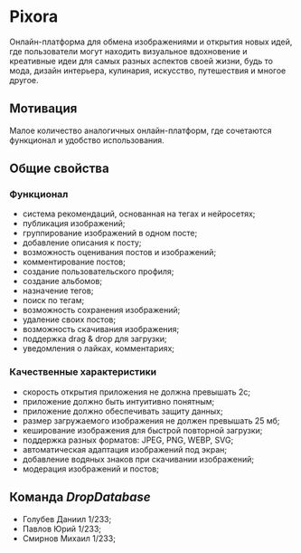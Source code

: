 # **Pixora**

Онлайн-платформа для обмена изображениями и открытия новых идей, где пользователи могут находить визуальное вдохновение и креативные идеи для самых разных аспектов своей жизни, будь то мода, дизайн интерьера, кулинария, искусство, путешествия и многое другое.

## Мотивация

Малое количество аналогичных онлайн-платформ, где сочетаются функционал и удобство использования.

## Общие свойства

### Функционал

- система рекомендаций, основанная на тегах и нейросетях;
- публикация изображений;
- группирование изображений в одном посте;
- добавление описания к посту;
- возможность оценивания постов и изображений;
- комментирование постов;
- создание пользовательского профиля;
- создание альбомов;
- назначение тегов;
- поиск по тегам;
- возможность сохранения изображений;
- удаление своих постов;
- возможность скачивания изображения;
- поддержка drag & drop для загрузки;
- уведомления о лайках, комментариях;

### Качественные характеристики

- скорость открытия приложения не должна превышать 2с;
- приложение должно быть интуитивно понятным;
- приложение должно обеспечивать защиту данных;
- размер загружаемого изображения не должен превышать 25 мб;
- кеширование изображения для быстрой повторной загрузки;
- поддержка разных форматов: JPEG, PNG, WEBP, SVG;
- автоматическая адаптация изображений под экран;
- добавление водяных знаков при скачивании изображений;
- модерация изображений и постов;

## Команда _DropDatabase_

- Голубев Даниил 1/233;
- Павлов Юрий 1/233;
- Смирнов Михаил 1/233;
